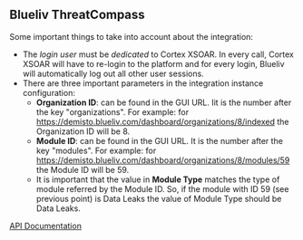 ## Blueliv ThreatCompass
Some important things to take into account about the integration:
- The _login user_ must be _dedicated_ to Cortex XSOAR. In every call, Cortex XSOAR will have to re-login to the platform and for every login, Blueliv will automatically log out all other user sessions.
- There are three important parameters in the integration instance configuration:
    - **Organization ID**: can be found in the GUI URL. Iit is the number after the key "organizations". For example: for https://demisto.blueliv.com/dashboard/organizations/8/indexed the Organization ID will be 8.
    - **Module ID**: can be found in the GUI URL. It is the number after the key "modules". For example: for https://demisto.blueliv.com/dashboard/organizations/8/modules/59 the Module ID will be 59.
    - It is important that the value in **Module Type** matches the type of module referred by the Module ID. So, if the module with ID 59 (see previous point) is Data Leaks the value of Module Type should be Data Leaks.
    
 [API Documentation](https://safe.sur.ly/o/apidocs.blueliv.com/AA000014?pageviewId=desktop-302e323731323432303020313730343935343131322031363737383539303635)
